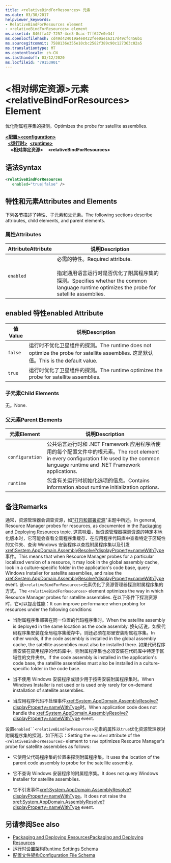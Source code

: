 ```yaml
---
title: <relativeBindForResources> 元素
ms.date: 03/30/2017
helpviewer_keywords:
- RelativeBindForResources element
- <relativeBindForResources> element
ms.assetid: 846ffa47-7257-4ce3-8cac-7ff627e0e34f
ms.openlocfilehash: cd49d424019a4e8422fee0ae16217d49cfc456b1
ms.sourcegitcommit: 7588136e355e10cbc2582f389c90c127363c02a5
ms.translationtype: MT
ms.contentlocale: zh-CN
ms.lasthandoff: 03/12/2020
ms.locfileid: "79153901"
---
```

# <a name="relativebindforresources-element"></a><span data-ttu-id="b164b-102">\<相对绑定资源>元素</span><span class="sxs-lookup"><span data-stu-id="b164b-102">\<relativeBindForResources> Element</span></span>
<span data-ttu-id="b164b-103">优化附属程序集的探测。</span><span class="sxs-lookup"><span data-stu-id="b164b-103">Optimizes the probe for satellite assemblies.</span></span>  
  
<span data-ttu-id="b164b-104">[**\<配置>**](../configuration-element.md)</span><span class="sxs-lookup"><span data-stu-id="b164b-104">[**\<configuration>**](../configuration-element.md)</span></span>\
<span data-ttu-id="b164b-105">&nbsp;&nbsp;[**\<运行时>**](runtime-element.md)</span><span class="sxs-lookup"><span data-stu-id="b164b-105">&nbsp;&nbsp;[**\<runtime>**](runtime-element.md)</span></span>\
<span data-ttu-id="b164b-106">&nbsp;&nbsp;&nbsp;&nbsp;**\<相对绑定资源>**</span><span class="sxs-lookup"><span data-stu-id="b164b-106">&nbsp;&nbsp;&nbsp;&nbsp;**\<relativeBindForResources>**</span></span>  
  
## <a name="syntax"></a><span data-ttu-id="b164b-107">语法</span><span class="sxs-lookup"><span data-stu-id="b164b-107">Syntax</span></span>  
  
```xml
<relativeBindForResources
   enabled="true|false" />  
```  
  
## <a name="attributes-and-elements"></a><span data-ttu-id="b164b-108">特性和元素</span><span class="sxs-lookup"><span data-stu-id="b164b-108">Attributes and Elements</span></span>  
 <span data-ttu-id="b164b-109">下列各节描述了特性、子元素和父元素。</span><span class="sxs-lookup"><span data-stu-id="b164b-109">The following sections describe attributes, child elements, and parent elements.</span></span>  
  
### <a name="attributes"></a><span data-ttu-id="b164b-110">属性</span><span class="sxs-lookup"><span data-stu-id="b164b-110">Attributes</span></span>  
  
|<span data-ttu-id="b164b-111">Attribute</span><span class="sxs-lookup"><span data-stu-id="b164b-111">Attribute</span></span>|<span data-ttu-id="b164b-112">说明</span><span class="sxs-lookup"><span data-stu-id="b164b-112">Description</span></span>|  
|---------------|-----------------|  
|`enabled`|<span data-ttu-id="b164b-113">必需的特性。</span><span class="sxs-lookup"><span data-stu-id="b164b-113">Required attribute.</span></span><br /><br /> <span data-ttu-id="b164b-114">指定通用语言运行时是否优化了附属程序集的探测。</span><span class="sxs-lookup"><span data-stu-id="b164b-114">Specifies whether the common language runtime optimizes the probe for satellite assemblies.</span></span>|  
  
## <a name="enabled-attribute"></a><span data-ttu-id="b164b-115">enabled 特性</span><span class="sxs-lookup"><span data-stu-id="b164b-115">enabled Attribute</span></span>  
  
|<span data-ttu-id="b164b-116">值</span><span class="sxs-lookup"><span data-stu-id="b164b-116">Value</span></span>|<span data-ttu-id="b164b-117">说明</span><span class="sxs-lookup"><span data-stu-id="b164b-117">Description</span></span>|  
|-----------|-----------------|  
|`false`|<span data-ttu-id="b164b-118">运行时不优化卫星组件的探测。</span><span class="sxs-lookup"><span data-stu-id="b164b-118">The runtime does not optimize the probe for satellite assemblies.</span></span> <span data-ttu-id="b164b-119">这是默认值。</span><span class="sxs-lookup"><span data-stu-id="b164b-119">This is the default value.</span></span>|  
|`true`|<span data-ttu-id="b164b-120">运行时优化了卫星组件的探测。</span><span class="sxs-lookup"><span data-stu-id="b164b-120">The runtime optimizes the probe for satellite assemblies.</span></span>|  
  
### <a name="child-elements"></a><span data-ttu-id="b164b-121">子元素</span><span class="sxs-lookup"><span data-stu-id="b164b-121">Child Elements</span></span>  
 <span data-ttu-id="b164b-122">无。</span><span class="sxs-lookup"><span data-stu-id="b164b-122">None.</span></span>  
  
### <a name="parent-elements"></a><span data-ttu-id="b164b-123">父元素</span><span class="sxs-lookup"><span data-stu-id="b164b-123">Parent Elements</span></span>  
  
|<span data-ttu-id="b164b-124">元素</span><span class="sxs-lookup"><span data-stu-id="b164b-124">Element</span></span>|<span data-ttu-id="b164b-125">说明</span><span class="sxs-lookup"><span data-stu-id="b164b-125">Description</span></span>|  
|-------------|-----------------|  
|`configuration`|<span data-ttu-id="b164b-126">公共语言运行时和 .NET Framework 应用程序所使用的每个配置文件中的根元素。</span><span class="sxs-lookup"><span data-stu-id="b164b-126">The root element in every configuration file used by the common language runtime and .NET Framework applications.</span></span>|  
|`runtime`|<span data-ttu-id="b164b-127">包含有关运行时初始化选项的信息。</span><span class="sxs-lookup"><span data-stu-id="b164b-127">Contains information about runtime initialization options.</span></span>|  
  
## <a name="remarks"></a><span data-ttu-id="b164b-128">备注</span><span class="sxs-lookup"><span data-stu-id="b164b-128">Remarks</span></span>  
 <span data-ttu-id="b164b-129">通常，资源管理器会调查资源，如["打包和部署资源](../../../resources/packaging-and-deploying-resources-in-desktop-apps.md)"主题中所述。</span><span class="sxs-lookup"><span data-stu-id="b164b-129">In general, Resource Manager probes for resources, as documented in the [Packaging and Deploying Resources](../../../resources/packaging-and-deploying-resources-in-desktop-apps.md) topic.</span></span> <span data-ttu-id="b164b-130">这意味着，当资源管理器探测资源的特定本地化版本时，它可能会查看全局程序集缓存、在应用程序代码库中查看特定于区域性的文件夹、查询 Windows 安装程序以查找附属程序集以及引发<xref:System.AppDomain.AssemblyResolve?displayProperty=nameWithType>事件。</span><span class="sxs-lookup"><span data-stu-id="b164b-130">This means that when Resource Manager probes for a particular localized version of a resource, it may look in the global assembly cache, look in a culture-specific folder in the application's code base, query Windows Installer for satellite assemblies, and raise the <xref:System.AppDomain.AssemblyResolve?displayProperty=nameWithType> event.</span></span> <span data-ttu-id="b164b-131">该`<relativeBindForResources>`元素优化了资源管理器探测附属程序集的方式。</span><span class="sxs-lookup"><span data-stu-id="b164b-131">The `<relativeBindForResources>` element optimizes the way in which Resource Manager probes for satellite assemblies.</span></span> <span data-ttu-id="b164b-132">在以下条件下探测资源时，它可以提高性能：</span><span class="sxs-lookup"><span data-stu-id="b164b-132">It can improve performance when probing for resources under the following conditions:</span></span>  
  
- <span data-ttu-id="b164b-133">当附属程序集部署在同一位置的代码程序集时。</span><span class="sxs-lookup"><span data-stu-id="b164b-133">When the satellite assembly is deployed in the same location as the code assembly.</span></span> <span data-ttu-id="b164b-134">换句话说，如果代码程序集安装在全局程序集缓存中，则还必须在那里安装附属程序集。</span><span class="sxs-lookup"><span data-stu-id="b164b-134">In other words, if the code assembly is installed in the global assembly cache, the satellite assemblies must also be installed there.</span></span> <span data-ttu-id="b164b-135">如果代码程序集安装在应用程序的代码库中，则附属程序集也必须安装在代码库中特定于区域性的文件夹中。</span><span class="sxs-lookup"><span data-stu-id="b164b-135">If the code assembly is installed in the application's code base, the satellite assemblies must also be installed in a culture-specific folder in the code base.</span></span>  
  
- <span data-ttu-id="b164b-136">当不使用 Windows 安装程序或很少用于按需安装附属程序集时。</span><span class="sxs-lookup"><span data-stu-id="b164b-136">When Windows Installer is not used or is used only rarely for on-demand installation of satellite assemblies.</span></span>  
  
- <span data-ttu-id="b164b-137">当应用程序代码不处理事件<xref:System.AppDomain.AssemblyResolve?displayProperty=nameWithType>时。</span><span class="sxs-lookup"><span data-stu-id="b164b-137">When application code does not handle the <xref:System.AppDomain.AssemblyResolve?displayProperty=nameWithType> event.</span></span>  
  
 <span data-ttu-id="b164b-138">设置`enabled``<relativeBindForResources>`元素的属性以`true`优化资源管理器对附属程序集的探测，如下所示：</span><span class="sxs-lookup"><span data-stu-id="b164b-138">Setting the `enabled` attribute of the `<relativeBindForResources>` element to `true` optimizes Resource Manager's probe for satellite assemblies as follows:</span></span>  
  
- <span data-ttu-id="b164b-139">它使用父代码程序集的位置来探测附属程序集。</span><span class="sxs-lookup"><span data-stu-id="b164b-139">It uses the location of the parent code assembly to probe for the satellite assembly.</span></span>  
  
- <span data-ttu-id="b164b-140">它不查询 Windows 安装程序的附属程序集。</span><span class="sxs-lookup"><span data-stu-id="b164b-140">It does not query Windows Installer for satellite assemblies.</span></span>  
  
- <span data-ttu-id="b164b-141">它不引发事件<xref:System.AppDomain.AssemblyResolve?displayProperty=nameWithType>。</span><span class="sxs-lookup"><span data-stu-id="b164b-141">It does not raise the <xref:System.AppDomain.AssemblyResolve?displayProperty=nameWithType> event.</span></span>  
  
## <a name="see-also"></a><span data-ttu-id="b164b-142">另请参阅</span><span class="sxs-lookup"><span data-stu-id="b164b-142">See also</span></span>

- [<span data-ttu-id="b164b-143">Packaging and Deploying Resources</span><span class="sxs-lookup"><span data-stu-id="b164b-143">Packaging and Deploying Resources</span></span>](../../../resources/packaging-and-deploying-resources-in-desktop-apps.md)
- [<span data-ttu-id="b164b-144">运行时设置架构</span><span class="sxs-lookup"><span data-stu-id="b164b-144">Runtime Settings Schema</span></span>](index.md)
- [<span data-ttu-id="b164b-145">配置文件架构</span><span class="sxs-lookup"><span data-stu-id="b164b-145">Configuration File Schema</span></span>](../index.md)
